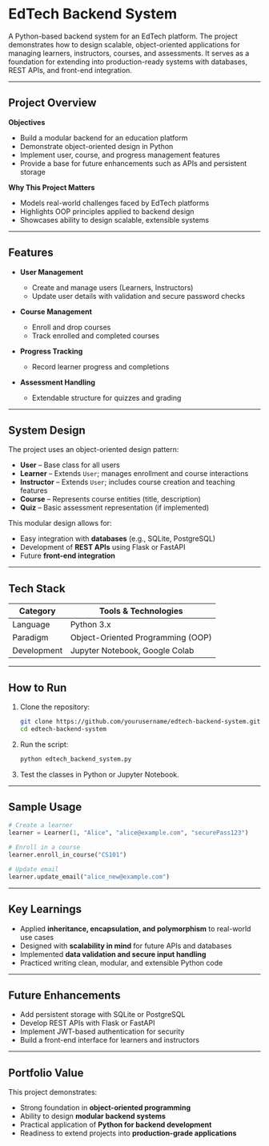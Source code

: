 # EdTech Backend System

A Python-based backend system for an EdTech platform. The project demonstrates how to design scalable, object-oriented applications for managing learners, instructors, courses, and assessments. It serves as a foundation for extending into production-ready systems with databases, REST APIs, and front-end integration.

---

## Project Overview

**Objectives**

* Build a modular backend for an education platform
* Demonstrate object-oriented design in Python
* Implement user, course, and progress management features
* Provide a base for future enhancements such as APIs and persistent storage

**Why This Project Matters**

* Models real-world challenges faced by EdTech platforms
* Highlights OOP principles applied to backend design
* Showcases ability to design scalable, extensible systems

---

## Features

* **User Management**

  * Create and manage users (Learners, Instructors)
  * Update user details with validation and secure password checks

* **Course Management**

  * Enroll and drop courses
  * Track enrolled and completed courses

* **Progress Tracking**

  * Record learner progress and completions

* **Assessment Handling**

  * Extendable structure for quizzes and grading

---

## System Design

The project uses an object-oriented design pattern:

* **User** – Base class for all users
* **Learner** – Extends `User`; manages enrollment and course interactions
* **Instructor** – Extends `User`; includes course creation and teaching features
* **Course** – Represents course entities (title, description)
* **Quiz** – Basic assessment representation (if implemented)

This modular design allows for:

* Easy integration with **databases** (e.g., SQLite, PostgreSQL)
* Development of **REST APIs** using Flask or FastAPI
* Future **front-end integration**

---

## Tech Stack

| **Category** | **Tools & Technologies**          |
| ------------ | --------------------------------- |
| Language     | Python 3.x                        |
| Paradigm     | Object-Oriented Programming (OOP) |
| Development  | Jupyter Notebook, Google Colab    |

---

## How to Run

1. Clone the repository:

   ```bash
   git clone https://github.com/yourusername/edtech-backend-system.git
   cd edtech-backend-system
   ```

2. Run the script:

   ```bash
   python edtech_backend_system.py
   ```

3. Test the classes in Python or Jupyter Notebook.

---

## Sample Usage

```python
# Create a learner
learner = Learner(1, "Alice", "alice@example.com", "securePass123")

# Enroll in a course
learner.enroll_in_course("CS101")

# Update email
learner.update_email("alice_new@example.com")
```

---

## Key Learnings

* Applied **inheritance, encapsulation, and polymorphism** to real-world use cases
* Designed with **scalability in mind** for future APIs and databases
* Implemented **data validation and secure input handling**
* Practiced writing clean, modular, and extensible Python code

---

## Future Enhancements

* Add persistent storage with SQLite or PostgreSQL
* Develop REST APIs with Flask or FastAPI
* Implement JWT-based authentication for security
* Build a front-end interface for learners and instructors

---

## Portfolio Value

This project demonstrates:

* Strong foundation in **object-oriented programming**
* Ability to design **modular backend systems**
* Practical application of **Python for backend development**
* Readiness to extend projects into **production-grade applications**

